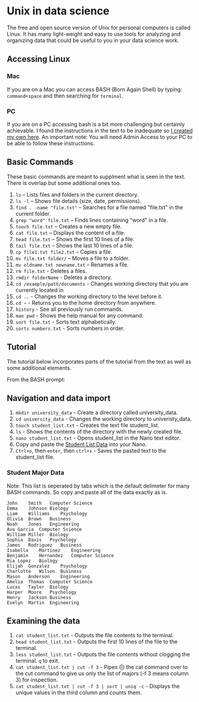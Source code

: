 # Unix in data science
The free and open source version of Unix for personal computers is called Linux. It has many light-weight and easy to use tools for analyzing and organizing data that could be useful to you in your data science work.
## Accessing Linux 
### Mac
If you are on a Mac you can access BASH (Born Again Shell) by typing:
`command+space` and then searching for `terminal`.
### PC
If you are on a PC accessing bash is a bit more challenging but certainly achievable. I found the instructions in the text to be inadequate so [I created my own here](https://tennesseetechuniversity-my.sharepoint.com/:p:/g/personal/mlittrell_tntech_edu/EW-ikoZA5zVLvd3ueLH-TOoBl5SIqtIwn2AZeZJUxtH6kQ?e=cqpPZS). An important note: You will need Admin Access to your PC to be able to follow these instructions.
## Basic Commands
These basic commands are meant to supplment what is seen in the text. There is overlap but some additional ones too.

1. `ls` – Lists files and folders in the current directory.
2. `ls -l` – Shows file details (size, date, permissions).
3. `find . -name "file.txt"` – Searches for a file named "file.txt" in the current folder.
4. `grep "word" file.txt` – Finds lines containing "word" in a file.
5. `touch file.txt` – Creates a new empty file.
6. `cat file.txt` – Displays the content of a file.
7. `head file.txt` – Shows the first 10 lines of a file.
8. `tail file.txt` – Shows the last 10 lines of a file.
9. `cp file1.txt file2.txt` – Copies a file.
10. `mv file.txt folder/` – Moves a file to a folder.
11. `mv oldname.txt newname.txt` – Renames a file.
12. `rm file.txt` - Deletes a files.
13. `rmdir folderName` - Deletes a directory.
14. `cd /example/path/documents` - Changes working directory that you are currently located in
15. `cd ..` - Changes the working directory to the level before it.
16. `cd ~` - Returns you to the home directory from anywhere.
17. `history` - See all previously run commands.
18. `man pwd` - Shows the help manual for any command.
19. `sort file.txt` - Sorts text alphabetically.
20. `sorts numbers.txt` - Sorts numbers in order.

## Tutorial
The tutorial below incorporates parts of the tutorial from the text as well as some additional elements.

From the BASH prompt:
## Navigation and data import
1. `mkdir university_data` - Create a directory called university_data.
2. `cd university_data` - Changes the working directory to univeristy_data.
3. `touch student_list.txt` - Creates the text file student_list.
4. `ls` - Shows the contents of the directory with the newly created file.
5. `nano student_list.txt` - Opens student_list in the Nano text editor.
6. Copy and paste the [Student List Data](https://github.com/mlittrell-ttu/HRED-7160/blob/main/Chapter%204%3A%20Unix.md#student-list-data) into your Nano.
7. `Ctrl+o`, then `enter`, then `ctrl+x` - Saves the pasted text to the student_list file.
### Student Major Data
Note: This list is seperated by tabs which is the default delimeter for many BASH commands. So copy and paste all of the data exactly as is.
```
John	Smith	Computer Science  
Emma	Johnson	Biology  
Liam	Williams	Psychology  
Olivia	Brown	Business  
Noah	Jones	Engineering  
Ava	Garcia	Computer Science  
William	Miller	Biology  
Sophia	Davis	Psychology  
James	Rodriguez	Business  
Isabella	Martinez	Engineering  
Benjamin	Hernandez	Computer Science  
Mia	Lopez	Biology  
Elijah	Gonzalez	Psychology  
Charlotte	Wilson	Business  
Mason	Anderson	Engineering  
Amelia	Thomas	Computer Science  
Lucas	Taylor	Biology  
Harper	Moore	Psychology  
Henry	Jackson	Business  
Evelyn	Martin	Engineering  
```
## Examining the data
1. `cat student_list.txt` - Outputs the file contents to the terminal.
2. `head student_list.txt` - Outputs the first 10 lines of the file to the terminal.
3. `less student_list.txt` - Outputs the file contents without clogging the terminal. `q` to exit.
4. `cat student_list.txt | cut -f 3` - Pipes (|) the cat command over to the cut command to give us only the list of majors (-f 3 means column 3) for inspection.
5. `cat student_list.txt | cut -f 3 | sort | uniq -c` - Displays the unique values in the third column and counts them.
